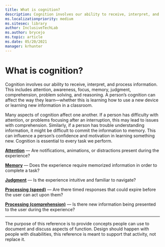 ```yaml
---
title: What is cognition?
description: Cognition involves our ability to receive, interpret, and process information.
ms.localizationpriority: medium
ms.sitesec: library
author: InclusiveTechLab
ms.author: brycejo 
ms.topic: article
ms.date: 05/20/2021
manager: krhunter
---
```


# What is cognition?

Cognition involves our ability to receive, interpret, and process information. This includes attention, awareness, focus, memory, judgment, comprehension, problem solving, and reasoning. A person’s cognition can affect the way they learn—whether this is learning how to use a new device or learning new information in a classroom.

Many aspects of cognition affect one another. If a person has difficulty with attention, or problems focusing after an interruption, this may lead to issues with comprehension. Similarly, if a person has trouble understanding information, it might be difficult to commit the information to memory. This can influence a person’s confidence and motivation in learning something new. Cognition is essential to every task we perform.

**[Attention](Cognition_Attention.md)** &mdash; Are notifications, animations, or distractions present during the experience?

**[Memory](Cognition_Memory.md)** &mdash; Does the experience require memorized information in order to complete a task?

**[Judgment](Cognition_Judgment.md)** &mdash; Is the experience intuitive and familiar to navigate?

**[Processing (speed)](Cognition_Processing_Speed.md)** &mdash; Are there timed responses that could expire before the user can act upon them?

**[Processing (comprehension)](Cognition_Processing_Comprehension.md)** &mdash; Is there new information being presented to the user during the experience?


[comment]: # (Footer statement)
___
The purpose of this reference is to provide concepts people can use to document and discuss aspects of function. Design should happen with people with disabilities, this reference is meant to support that activity, not replace it. 